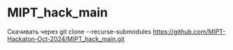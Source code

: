 # MIPT_hack_main

Скачивать через git clone --recurse-submodules https://github.com/MIPT-Hackaton-Oct-2024/MIPT_hack_main.git
